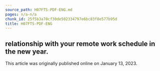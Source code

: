 ```yaml
---
source_path: H07FTS-PDF-ENG.md
pages: n/a-n/a
chunk_id: 25f5b3a70cf30de502334797e6bc83f8e577b95d
title: H07FTS-PDF-ENG
---
```

## relationship with your remote work schedule in the new year.

This article was originally published online on January 13, 2023.
